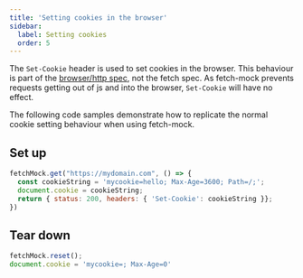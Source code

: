 ```yaml
---
title: 'Setting cookies in the browser'
sidebar:
  label: Setting cookies
  order: 5
---
```

The `Set-Cookie` header is used to set cookies in the browser. This behaviour is part of the [browser/http spec](https://tools.ietf.org/html/rfc6265#section-4.1), not the fetch spec. As fetch-mock prevents requests getting out of js and into the browser, `Set-Cookie` will have no effect.

The following code samples demonstrate how to replicate the normal cookie setting behaviour when using fetch-mock.

## Set up

```js
fetchMock.get("https://mydomain.com", () => {
  const cookieString = 'mycookie=hello; Max-Age=3600; Path=/;';
  document.cookie = cookieString;
  return { status: 200, headers: { 'Set-Cookie': cookieString }};
})
```
## Tear down
```js
fetchMock.reset();
document.cookie = 'mycookie=; Max-Age=0'
```
